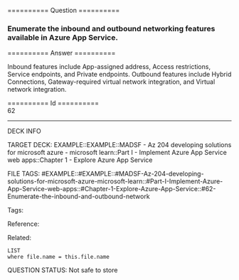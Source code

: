 ========== Question ==========  

### Enumerate the inbound and outbound networking features available in Azure App Service.  

========== Answer ==========  

Inbound features include App-assigned address, Access restrictions, Service
endpoints, and Private endpoints. Outbound features include Hybrid Connections,
Gateway-required virtual network integration, and Virtual network integration.

========== Id ==========  
62

---

DECK INFO

TARGET DECK: EXAMPLE::EXAMPLE::MADSF - Az 204 developing solutions for microsoft azure - microsoft learn::Part I - Implement Azure App Service web apps::Chapter 1 - Explore Azure App Service

FILE TAGS: #EXAMPLE::#EXAMPLE::#MADSF-Az-204-developing-solutions-for-microsoft-azure-microsoft-learn::#Part-I-Implement-Azure-App-Service-web-apps::#Chapter-1-Explore-Azure-App-Service::#62-Enumerate-the-inbound-and-outbound-network

Tags:

Reference:

Related:

```dataview
LIST
where file.name = this.file.name
```

QUESTION STATUS: Not safe to store
